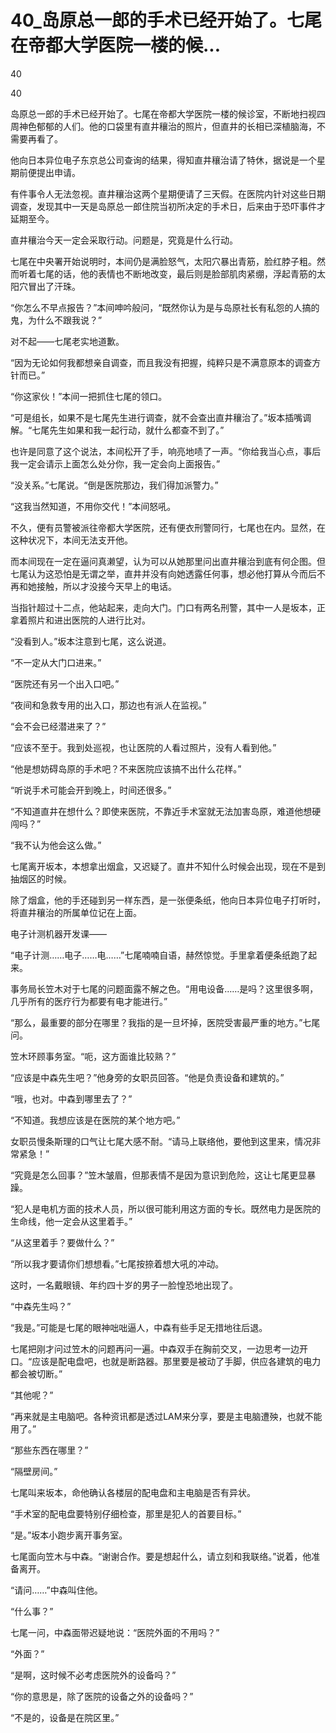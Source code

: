 # 40_岛原总一郎的手术已经开始了。七尾在帝都大学医院一楼的候...

40

40

岛原总一郎的手术已经开始了。七尾在帝都大学医院一楼的候诊室，不断地扫视四周神色郁郁的人们。他的口袋里有直井穰治的照片，但直井的长相已深植脑海，不需要再看了。

他向日本异位电子东京总公司查询的结果，得知直井穰治请了特休，据说是一个星期前便提出申请。

有件事令人无法忽视。直井穰治这两个星期便请了三天假。在医院内针对这些日期调查，发现其中一天是岛原总一郎住院当初所决定的手术日，后来由于恐吓事件才延期至今。

直井穰治今天一定会采取行动。问题是，究竟是什么行动。

七尾在中央署开始说明时，本间仍是满脸怒气，太阳穴暴出青筋，脸红脖子粗。然而听着七尾的话，他的表情也不断地改变，最后则是脸部肌肉紧绷，浮起青筋的太阳穴冒出了汗珠。

“你怎么不早点报告？”本间呻吟般问，“既然你认为是与岛原社长有私怨的人搞的鬼，为什么不跟我说？”

对不起——七尾老实地道歉。

“因为无论如何我都想亲自调查，而且我没有把握，纯粹只是不满意原本的调查方针而已。”

“你这家伙！”本间一把抓住七尾的领口。

“可是组长，如果不是七尾先生进行调查，就不会查出直井穰治了。”坂本插嘴调解。“七尾先生如果和我一起行动，就什么都查不到了。”

也许是同意了这个说法，本间松开了手，响亮地啧了一声。“你给我当心点，事后我一定会请示上面怎么处分你，我一定会向上面报告。”

“没关系。”七尾说。“倒是医院那边，我们得加派警力。”

“这我当然知道，不用你交代！”本间怒吼。

不久，便有员警被派往帝都大学医院，还有便衣刑警同行，七尾也在内。显然，在这种状况下，本间无法支开他。

而本间现在一定在逼问真濑望，认为可以从她那里问出直井穰治到底有何企图。但七尾认为这恐怕是无谓之举，直井并没有向她透露任何事，想必他打算从今而后不再和她接触，所以才没接今天早上的电话。

当指针超过十二点，他站起来，走向大门。门口有两名刑警，其中一人是坂本，正拿着照片和进出医院的人进行比对。

“没看到人。”坂本注意到七尾，这么说道。

“不一定从大门口进来。”

“医院还有另一个出入口吧。”

“夜间和急救专用的出入口，那边也有派人在监视。”

“会不会已经潜进来了？”

“应该不至于。我到处巡视，也让医院的人看过照片，没有人看到他。”

“他是想妨碍岛原的手术吧？不来医院应该搞不出什么花样。”

“听说手术可能会开到晚上，时间还很多。”

“不知道直井在想什么？即使来医院，不靠近手术室就无法加害岛原，难道他想硬闯吗？”

“我不认为他会这么做。”

七尾离开坂本，本想拿出烟盒，又迟疑了。直井不知什么时候会出现，现在不是到抽烟区的时候。

除了烟盒，他的手还碰到另一样东西，是一张便条纸，他向日本异位电子打听时，将直井穰治的所属单位记在上面。

电子计测机器开发课——

“电子计测……电子……电……”七尾喃喃自语，赫然惊觉。手里拿着便条纸跑了起来。

事务局长笠木对于七尾的问题面露不解之色。“用电设备……是吗？这里很多啊，几乎所有的医疗行为都要有电才能进行。”

“那么，最重要的部分在哪里？我指的是一旦坏掉，医院受害最严重的地方。”七尾问。

笠木环顾事务室。“呃，这方面谁比较熟？”

“应该是中森先生吧？”他身旁的女职员回答。“他是负责设备和建筑的。”

“哦，也对。中森到哪里去了？”

“不知道。我想应该是在医院的某个地方吧。”

女职员慢条斯理的口气让七尾大感不耐。“请马上联络他，要他到这里来，情况非常紧急！”

“究竟是怎么回事？”笠木皱眉，但那表情不是因为意识到危险，这让七尾更显暴躁。

“犯人是电机方面的技术人员，所以很可能利用这方面的专长。既然电力是医院的生命线，他一定会从这里着手。”

“从这里着手？要做什么？”

“所以我才要请你们想想看。”七尾按捺着想大吼的冲动。

这时，一名戴眼镜、年约四十岁的男子一脸惶恐地出现了。

“中森先生吗？”

“我是。”可能是七尾的眼神咄咄逼人，中森有些手足无措地往后退。

七尾把刚才问过笠木的问题再问一遍。中森双手在胸前交叉，一边思考一边开口。“应该是配电盘吧，也就是断路器。那里要是被动了手脚，供应各建筑的电力都会被切断。”

“其他呢？”

“再来就是主电脑吧。各种资讯都是透过LAM来分享，要是主电脑遭殃，也就不能用了。”

“那些东西在哪里？”

“隔壁房间。”

七尾叫来坂本，命他确认各楼层的配电盘和主电脑是否有异状。

“手术室的配电盘要特别仔细检查，那里是犯人的首要目标。”

“是。”坂本小跑步离开事务室。

七尾面向笠木与中森。“谢谢合作。要是想起什么，请立刻和我联络。”说着，他准备离开。

“请问……”中森叫住他。

“什么事？”

七尾一问，中森面带迟疑地说：“医院外面的不用吗？”

“外面？”

“是啊，这时候不必考虑医院外的设备吗？”

“你的意思是，除了医院的设备之外的设备吗？”

“不是的，设备是在院区里。”